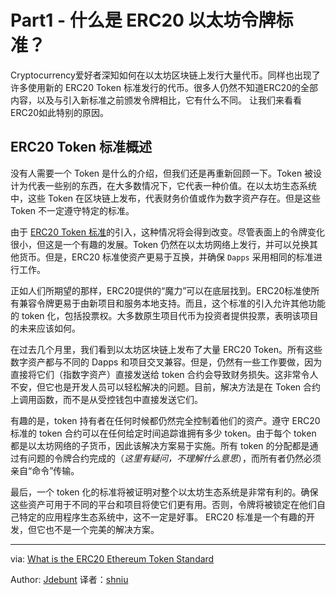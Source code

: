 
# Part1 - 什么是 ERC20 以太坊令牌标准？

Cryptocurrency爱好者深知如何在以太坊区块链上发行大量代币。同样也出现了许多使用新的 ERC20 Token 标准发行的代币。很多人仍然不知道ERC20的全部内容，以及与引入新标准之前颁发令牌相比，它有什么不同。 让我们来看看ERC20如此特别的原因。

## ERC20 Token 标准概述

没有人需要一个 Token 是什么的介绍，但我们还是再重新回顾一下。Token 被设计为代表一些别的东西，在大多数情况下，它代表一种价值。在以太坊生态系统中，这些 Token 在区块链上发布，代表财务价值或作为数字资产存在。但是这些 Token 不一定遵守特定的标准。

由于 [ERC20 Token 标准](https://github.com/ethereum/EIPs/pull/610)的引入，这种情况将会得到改变。尽管表面上的令牌变化很小，但这是一个有趣的发展。Token 仍然在以太坊网络上发行，并可以兑换其他货币。但是，ERC20 标准使资产更易于互换，并确保 `Dapps` 采用相同的标准进行工作。

正如人们所期望的那样，ERC20提供的“魔力”可以在底层找到。ERC20标准使所有兼容令牌更易于由新项目和服务本地支持。而且，这个标准的引入允许其他功能的 token 化，包括投票权。大多数原生项目代币为投资者提供投票，表明该项目的未来应该如何。

在过去几个月里，我们看到以太坊区块链上发布了大量 ERC20 Token。所有这些数字资产都与不同的 Dapps 和项目交叉兼容。但是，仍然有一些工作要做，因为直接将它们（指数字资产）直接发送给 token 合约会导致财务损失。这非常令人不安，但它也是开发人员可以轻松解决的问题。目前，解决方法是在 Token 合约上调用函数，而不是从受控钱包中直接发送它们。

有趣的是，token 持有者在任何时候都仍然完全控制着他们的资产。遵守 ERC20 标准的 token 合约可以在任何给定时间追踪谁拥有多少 token。由于每个 token 都是以太坊网络的子货币，因此该解决方案易于实施。所有 token 的分配都是通过有问题的令牌合约完成的（_这里有疑问，不理解什么意思_），而所有者仍然必须亲自“命令”传输。

最后，一个 token 化的标准将被证明对整个以太坊生态系统是非常有利的。确保这些资产可用于不同的平台和项目将使它们更有用。否则，令牌将被锁定在他们自己特定的应用程序生态系统中，这不一定是好事。 ERC20 标准是一个有趣的开发，但它也不是一个完美的解决方案。

---

via: [What is the ERC20 Ethereum Token Standard](http://themerkle.com/what-is-the-erc20-ethereum-token-standard/)

Author: [Jdebunt](https://themerkle.com/author/writer10/)
译者：[shniu](https://github.com/shniu)

